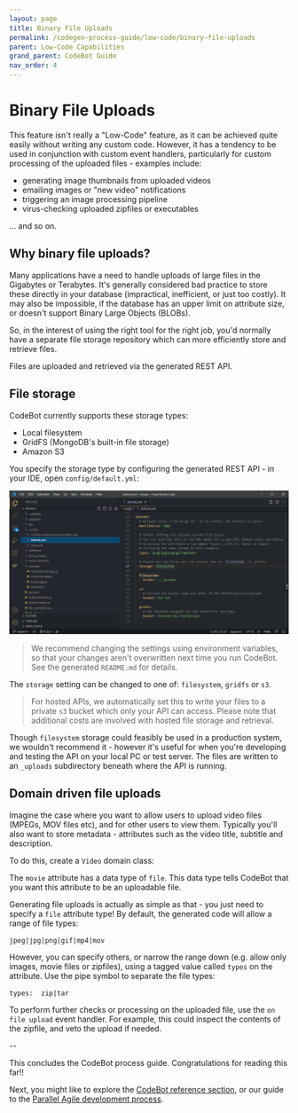 ```yaml
---
layout: page
title: Binary File Uploads
permalink: /codegen-process-guide/low-code/binary-file-uploads
parent: Low-Code Capabilities
grand_parent: CodeBot Guide
nav_order: 4
---
```


# Binary File Uploads

This feature isn't really a "Low-Code" feature, as it can be achieved quite easily without writing any custom code. However, it has a tendency to be used in conjunction with custom event handlers, particularly for custom processing of the uploaded files - examples include:

* generating image thumbnails from uploaded videos
* emailing images or "new video" notifications
* triggering an image processing pipeline
* virus-checking uploaded zipfiles or executables

... and so on.

## Why binary file uploads?

Many applications have a need to handle uploads of large files in the Gigabytes or Terabytes. It's generally considered bad practice to store these directly in your database (impractical, inefficient, or just too costly). It may also be impossible, if the database has an upper limit on attribute size, or doesn't support Binary Large Objects (BLOBs).

So, in the interest of using the right tool for the right job, you'd normally have a separate file storage repository which can more efficiently store and retrieve files.

Files are uploaded and retrieved via the generated REST API.


## File storage

CodeBot currently supports these storage types:

* Local filesystem
* GridFS (MongoDB's built-in file storage)
* Amazon S3

You specify the storage type by configuring the generated REST API - in your IDE, open `config/default.yml`:

![Configuring file uploads](../../images/low-code/file-uploads-config.png "Configuring file uploads")

> We recommend changing the settings using environment variables, so that your changes aren't overwritten next time you run CodeBot. See the generated `README.md` for details.

The `storage` setting can be changed to one of: `filesystem`, `gridfs` or `s3`.

> For hosted APIs, we automatically set this to write your files to a private `s3` bucket which only your API can access. Please note that additional costs are involved with hosted file storage and retrieval.

Though `filesystem` storage could feasibly be used in a production system, we wouldn't recommend it - however it's useful for when you're developing and testing the API on your local PC or test server. The files are written to an `_uploads` subdirectory beneath where the API is running.


## Domain driven file uploads

Imagine the case where you want to allow users to upload video files (MPEGs, MOV files etc), and for other users to view them.  Typically you'll also want to store metadata - attributes such as the video title, subtitle and description.

To do this, create a `Video` domain class:


The `movie` attribute has a data type of `file`. This data type tells CodeBot that you want this attribute to be an uploadable file.

Generating file uploads is actually as simple as that - you just need to specify a `file` attribute type! By default, the generated code will allow a range of file types:

```
jpeg|jpg|png|gif|mp4|mov
```

However, you can specify others, or narrow the range down (e.g. allow only images, movie files or zipfiles), using a tagged value called `types` on the attribute. Use the pipe symbol to separate the file types:

```
types:  zip|tar
```

To perform further checks or processing on the uploaded file, use the `on file upload` event handler. For example, this could inspect the contents of the zipfile, and veto the upload if needed.


--

This concludes the CodeBot process guide. Congratulations for reading this far!!

Next, you might like to explore the [CodeBot reference section](../../codebot-reference/), or our guide to the [Parallel Agile development process](../../parallel-agile-process-guide/).
